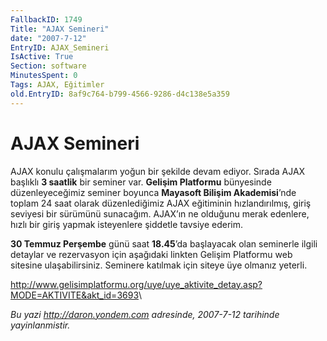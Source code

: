 ```yaml
---
FallbackID: 1749
Title: "AJAX Semineri"
date: "2007-7-12"
EntryID: AJAX_Semineri
IsActive: True
Section: software
MinutesSpent: 0
Tags: AJAX, Eğitimler
old.EntryID: 8af9c764-b799-4566-9286-d4c138e5a359
---
```

# AJAX Semineri
AJAX konulu çalışmalarım yoğun bir şekilde devam ediyor. Sırada AJAX
başlıklı **3 saatlik** bir seminer var. **Gelişim Platformu** bünyesinde
düzenleyeceğimiz seminer boyunca **Mayasoft Bilişim Akademisi**’nde
toplam 24 saat olarak düzenlediğimiz AJAX eğitiminin hızlandırılmış,
giriş seviyesi bir sürümünü sunacağım. AJAX’ın ne olduğunu merak
edenlere, hızlı bir giriş yapmak isteyenlere şiddetle tavsiye ederim.

**30 Temmuz Perşembe** günü saat **18.45**’da başlayacak olan seminerle
ilgili detaylar ve rezervasyon için aşağıdaki linkten Gelişim Platformu
web sitesine ulaşabilirsiniz. Seminere katılmak için siteye üye olmanız
yeterli.

<http://www.gelisimplatformu.org/uye/uye_aktivite_detay.asp?MODE=AKTIVITE&akt_id=3693>\



*Bu yazi http://daron.yondem.com adresinde, 2007-7-12 tarihinde yayinlanmistir.*
